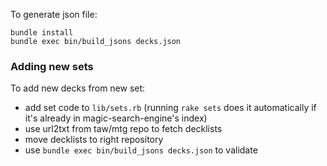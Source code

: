 To generate json file:

    bundle install
    bundle exec bin/build_jsons decks.json

### Adding new sets

To add new decks from new set:

* add set code to `lib/sets.rb` (running `rake sets` does it automatically if it's already in magic-search-engine's index)
* use url2txt from taw/mtg repo to fetch decklists
* move decklists to right repository
* use `bundle exec bin/build_jsons decks.json` to validate
